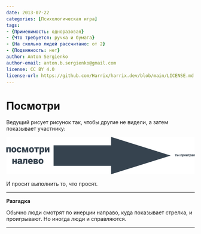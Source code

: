 ```yaml
---
date: 2013-07-22
categories: [Психологическая игра]
tags:
- {Применимость: одноразовая}
- {Что требуется: ручка и бумага}
- {На сколько людей рассчитано: от 2}
- {Подвижность: нет}
author: Anton Sergienko
author-email: anton.b.sergienko@gmail.com
license: CC BY 4.0
license-url: https://github.com/Harrix/harrix.dev/blob/main/LICENSE.md
---
```


# Посмотри

Ведущий рисует рисунок так, чтобы другие не видели, а затем показывает участнику:

![Стрелка](img/image.svg)

И просит выполнить то, что просят.

---

**Разгадка** <!-- !details -->

Обычно люди смотрят по инерции направо, куда показывает стрелка, и проигрывают. Но иногда люди и справляются.

---
